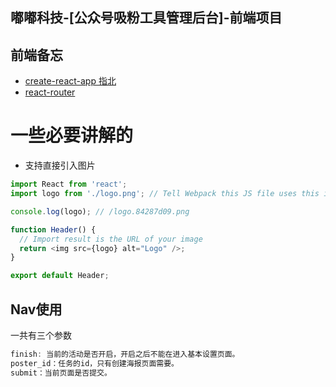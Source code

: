 ## 嘟嘟科技-[公众号吸粉工具管理后台]-前端项目

## 前端备忘
- [create-react-app 指北](https://github.com/facebook/create-react-app/blob/master/packages/react-scripts/template/README.md)
- [react-router](https://reacttraining.com/react-router/web/guides/philosophy)

# 一些必要讲解的
- 支持直接引入图片
```js
import React from 'react';
import logo from './logo.png'; // Tell Webpack this JS file uses this image

console.log(logo); // /logo.84287d09.png

function Header() {
  // Import result is the URL of your image
  return <img src={logo} alt="Logo" />;
}

export default Header;
```


## Nav使用

一共有三个参数
```js
finish: 当前的活动是否开启，开启之后不能在进入基本设置页面。
poster_id：任务的id，只有创建海报页面需要。
submit：当前页面是否提交。
```

